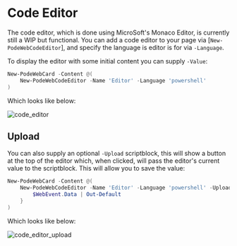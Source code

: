 # Code Editor

The code editor, which is done using MicroSoft's Monaco Editor, is currently still a WIP but functional. You can add a code editor to your page via [`New-PodeWebCodeEditor`], and specify the language is editor is for via `-Language`.

To display the editor with some initial content you can supply `-Value`:

```powershell
New-PodeWebCard -Content @(
    New-PodeWebCodeEditor -Name 'Editor' -Language 'powershell'
)
```

Which looks like below:

![code_editor](../../../images/code_editor.png)

## Upload

You can also supply an optional `-Upload` scriptblock, this will show a button at the top of the editor which, when clicked, will pass the editor's current value to the scriptblock. This will allow you to save the value:

```powershell
New-PodeWebCard -Content @(
    New-PodeWebCodeEditor -Name 'Editor' -Language 'powershell' -Upload {
        $WebEvent.Data | Out-Default
    }
)
```

Which looks like below:

![code_editor_upload](../../../images/code_editor_upload.png)
